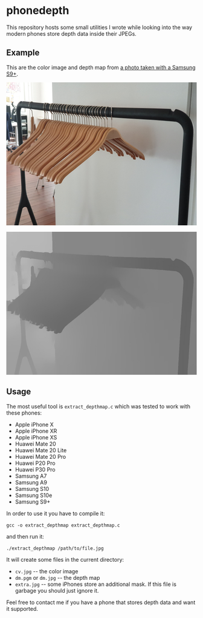 # phonedepth

This repository hosts some small utilities I wrote while looking into the way modern phones store depth data inside their JPEGs.

## Example

This are the color image and depth map from [a photo taken with a Samsung S9+](20200806_111654.jpg).

![color view](cv.jpg "color view")

![depth map](dm.jpg "depth map")

## Usage

The most useful tool is `extract_depthmap.c` which was tested to work with these phones:

- Apple iPhone X
- Apple iPhone XR
- Apple iPhone XS
- Huawei Mate 20
- Huawei Mate 20 Lite
- Huawei Mate 20 Pro
- Huawei P20 Pro
- Huawei P30 Pro
- Samsung A7
- Samsung A9
- Samsung S10
- Samsung S10e
- Samsung S9+

In order to use it you have to compile it:

    gcc -o extract_depthmap extract_depthmap.c

and then run it:

    ./extract_depthmap /path/to/file.jpg

It will create some files in the current directory:

- `cv.jpg` -- the color image
- `dm.pgm` or `dm.jpg` -- the depth map
- `extra.jpg` -- some iPhones store an additional mask. If this file is garbage you should just ignore it.

Feel free to contact me if you have a phone that stores depth data and want it supported.
